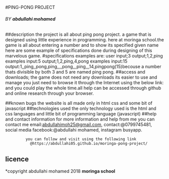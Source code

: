#PING-PONG PROJECT
###### BY **abdullahi mohamed**
##description
 the project is all about ping pong project.
 a game that is designed using little experience
 in programming. here at moringa school.the game is
 all about entering a number and to show its specified
 given name here are some example of specifications done
 during designing of this marvelous game.
#specifications
 examples are:
  user input;3
  output;1,2,ping
examples
  input:5
  output;1,2,ping,4,pong
examples
  input:15
  output:1,,ping,,pong,ping,,,,pong,,,ping,,,14,pingpong(15)becouse
  a number thats divisible by both 3 and 5 are named ping pong.
##access and downloads;
  the game does not need any downloads its easier to use and manage
  you just need to browse it through the Internet using the below link:
  and you could play the whole time.all help can be accessed through github
  and online research through your browser.

##known bugs
 the website is all made only in html
 css and some bit of javascript
##technologies used
 the only technology used is the html and css
 languages and little bit of programming language
 (javascript)
##help and contact information
for more information and help from me
you can contact me
email:abdullahimoh25@gmail.com,
contact:@0799745481,
social media facebook:@abdullahi mohamed,
             instagram busyapp.

             you can follow and visit using the following link
               @https://abdullahi05.github.io/moringa-pong-project/

## licence
 *copyright abdullahi mohamed 2018 **moringa school**
